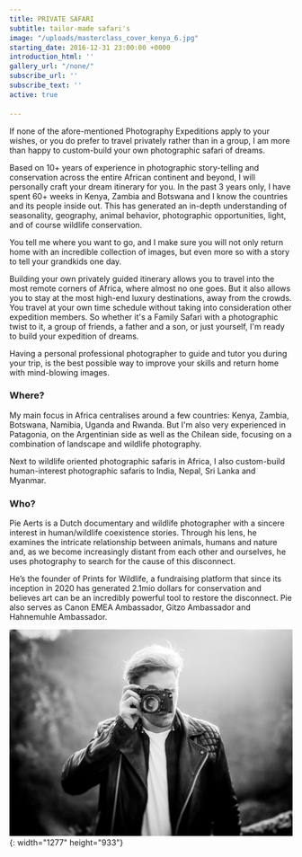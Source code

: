 ```yaml
---
title: PRIVATE SAFARI
subtitle: tailor-made safari's
image: "/uploads/masterclass_cover_kenya_6.jpg"
starting_date: 2016-12-31 23:00:00 +0000
introduction_html: ''
gallery_url: "/none/"
subscribe_url: ''
subscribe_text: ''
active: true

---
```

If none of the afore-mentioned Photography Expeditions apply to your wishes, or you do prefer to travel privately rather than in a group, I am more than happy to custom-build your own photographic safari of dreams. 

Based on 10+ years of experience in photographic story-telling and conservation across the entire African continent and beyond, I will personally craft your dream itinerary for you. In the past 3 years only, I have spent 60+ weeks in Kenya, Zambia and Botswana and I know the countries and its people inside out. This has generated an in-depth understanding of seasonality, geography, animal behavior, photographic opportunities, light, and of course wildlife conservation. 

You tell me where you want to go, and I make sure you will not only return home with an incredible collection of images, but even more so with a story to tell your grandkids one day. 

Building your own privately guided itinerary allows you to travel into the most remote corners of Africa, where almost no one goes. But it also allows you to stay at the most high-end luxury destinations, away from the crowds. You travel at your own time schedule without taking into consideration other expedition members. So whether it's a Family Safari with a photographic twist to it, a group of friends, a father and a son, or just yourself, I'm ready to build your expedition of dreams. 

Having a personal professional photographer to guide and tutor you during your trip, is the best possible way to improve your skills and return home with mind-blowing images. 

### Where?

My main focus in Africa centralises around a few countries: Kenya, Zambia, Botswana, Namibia, Uganda and Rwanda. But I'm also very experienced in Patagonia, on the Argentinian side as well as the Chilean side, focusing on a combination of landscape and wildlife photography. 

Next to wildlife oriented photographic safaris in Africa, I also custom-build human-interest photographic safaris to India, Nepal, Sri Lanka and Myanmar. 

### Who?

Pie Aerts is a Dutch documentary and wildlife photographer with a sincere interest in human/wildlife coexistence stories. Through his lens, he examines the intricate relationship between animals, humans and nature and, as we become increasingly distant from each other and ourselves, he uses photography to search for the cause of this disconnect.

He’s the founder of Prints for Wildlife, a fundraising platform that since its inception in 2020 has generated 2.1mio dollars for conservation and believes art can be an incredibly powerful tool to restore the disconnect. Pie also serves as Canon EMEA Ambassador, Gitzo Ambassador and Hahnemuhle Ambassador.

![](/uploads/0h3a6324-copy-5-3.JPG){: width="1277" height="933"}
